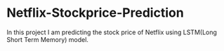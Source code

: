 # Netflix-Stockprice-Prediction
In this project I am predicting the stock price of Netflix using LSTM(Long Short Term Memory) model.
